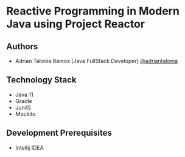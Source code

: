 # Reactive Programming in Modern Java using Project Reactor

## Authors

- Adrian Talonia Ramos [Java FullStack Developer] [@adriantalonia](https://github.com/adriantalonia)


## Technology Stack
- Java 11
- Gradle
- Junit5
- Mockito


## Development Prerequisites
- Intellij IDEA
